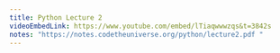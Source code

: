```yaml
---
title: Python Lecture 2
videoEmbedLink: https://www.youtube.com/embed/lTiaqwwwzqs&t=3842s
notes: "https://notes.codetheuniverse.org/python/lecture2.pdf "
---
```


